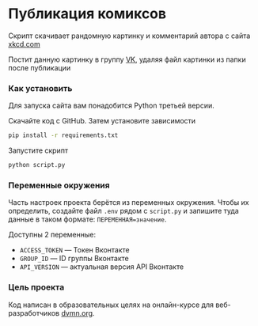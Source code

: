 # Публикация комиксов

Скрипт скачивает рандомную картинку и комментарий автора с сайта [xkcd.com](https://xkcd.com)

Постит данную картинку в группу [VK](https://vk.com/groups), удаляя файл картинки из папки после публикации
### Как установить

Для запуска сайта вам понадобится Python третьей версии.

Скачайте код с GitHub. Затем установите зависимости

```sh
pip install -r requirements.txt
```

Запустите скрипт

```sh
python script.py
```

### Переменные окружения

Часть настроек проекта берётся из переменных окружения. Чтобы их определить, создайте файл `.env` рядом с `script.py` и запишите туда данные в таком формате: `ПЕРЕМЕННАЯ=значение`.

Доступны 2 переменные:
- `ACCESS_TOKEN` — Токен Вконтакте
- `GROUP_ID` — ID группы Вконтакте
- `API_VERSION` — актуальная версия API Вконтакте

### Цель проекта

Код написан в образовательных целях на онлайн-курсе для веб-разработчиков [dvmn.org](https://dvmn.org/).
